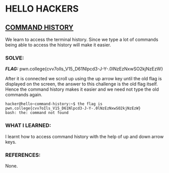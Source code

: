 # **HELLO HACKERS**
## **<ins>COMMAND HISTORY</ins>**
We learn to access the terminal history. Since we type a lot of commands being able to access the history will make it easier.
### SOLVE: 
***FLAG:*** pwn.college{cvv7oIls_V15_D61Nlpcd3-J-Y-.0lNzEzNxwSO2kjNzEzW}

After it is connected we scroll up using the up arrow key until the old flag is displayed on the screen, the answer to this challenge is the old flag itself.
Hence the command history makes it easier and we need not type the old commands again. 
```
hacker@hello~command-history:~$ the flag is pwn.college{cvv7oIls_V15_D61Nlpcd3-J-Y-.0lNzEzNxwSO2kjNzEzW}
bash: the: command not found
```
### WHAT I LEARNED:
I learnt how to access command history with the help of up and down arrow keys.
### REFERENCES:
None.
